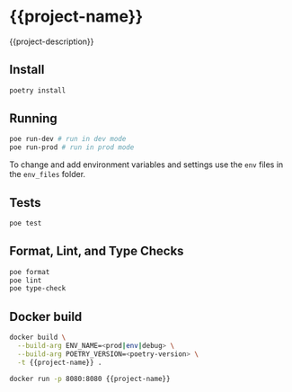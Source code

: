 # {{project-name}}

{{project-description}}

## Install

```bash
poetry install
```

## Running

```bash
poe run-dev # run in dev mode
poe run-prod # run in prod mode
```

To change and add environment variables and settings use the `env` files in the `env_files` folder.

## Tests

```bash
poe test
```

## Format, Lint, and Type Checks

```bash
poe format
poe lint
poe type-check 
```

## Docker build

```bash
docker build \
  --build-arg ENV_NAME=<prod|env|debug> \
  --build-arg POETRY_VERSION=<poetry-version> \
  -t {{project-name}} .

docker run -p 8080:8080 {{project-name}}
```